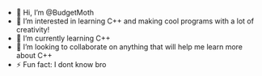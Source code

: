 - 👋 Hi, I’m @BudgetMoth
- 👀 I’m interested in learning C++ and making cool programs with a lot of creativity!
- 🌱 I’m currently learning C++
- 💞️ I’m looking to collaborate on anything that will help me learn more about C++
- ⚡ Fun fact: I dont know bro

<!---
BudgetMoth/BudgetMoth is a ✨ special ✨ repository because its `README.md` (this file) appears on your GitHub profile.
You can click the Preview link to take a look at your changes.
--->
